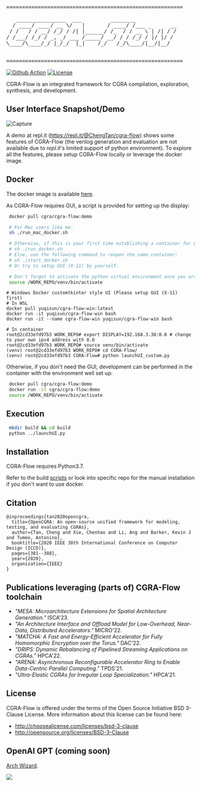 <pre>
========================================================

   ________________  ___         ________             
  / ____/ ____/ __ \/   |       / ____/ /___ _      __
 / /   / / __/ /_/ / /| |______/ /_  / / __ \ | /| / /
/ /___/ /_/ / _, _/ ___ /_____/ __/ / / /_/ / |/ |/ / 
\____/\____/_/ |_/_/  |_|    /_/   /_/\____/|__/|__/  
                                                      

========================================================
</pre>
[![Github Action](https://github.com/tancheng/CGRA-Flow/actions/workflows/main.yml/badge.svg)](https://github.com/tancheng/CGRA-Flow/actions/workflows/main.yml)
[![License](https://img.shields.io/badge/License-BSD_3--Clause-blue.svg)](https://opensource.org/licenses/BSD-3-Clause)

CGRA-Flow is an integrated framework for CGRA compilation, exploration, synthesis, and development.

User Interface Snapshot/Demo
--------------------------------------------------------------------------
![Capture](https://user-images.githubusercontent.com/6756658/213010564-fa74b34e-218f-435e-9e8e-ef5a40f8899d.PNG)

A demo at repl.it (https://repl.it/@ChengTan/cgra-flow) shows some features of CGRA-Flow (the verilog generation and evaluation are not available due to *repl.it*'s limited support of python environment). To explore all the features, please setup CGRA-Flow locally or leverage the docker image.

Docker
--------------------------------------------------------
The docker image is available
[here](https://hub.docker.com/r/cgra/cgra-flow/tags).

As CGRA-Flow requires GUI, a script is provided for setting up the display:
```sh
 docker pull cgra/cgra-flow:demo

 # For Mac users like me:
 sh ./run_mac_docker.sh

 # Otherwise, if this is your first time establishing a container for CGRA-Flow:
 # sh ./run_docker.sh
 # Else, use the following command to reopen the same container:
 # sh ./start_docker.sh
 # Or try to setup GUI (X-11) by yourself.

 # Don't forget to activate the python virtual environment once you are in the container:
 source /WORK_REPO/venv/bin/activate
```

```shell
# Windows Docker customtkinter style UI (Please setup GUI (X-11) first)
# In WSL
docker pull yuqisun/cgra-flow-win:latest
docker run -it yuqisun/cgra-flow-win bash
docker run -it --name cgra-flow-win yuqisun/cgra-flow-win bash

# In container
root@2cd33efd97b3 WORK_REPO# export DISPLAY=192.168.3.38:0.0 # change to your own ipv4 address with 0.0
root@2cd33efd97b3 WORK_REPO# source venv/bin/activate
(venv) root@2cd33efd97b3 WORK_REPO# cd CGRA-Flow/
(venv) root@2cd33efd97b3 CGRA-Flow# python launchUI_custom.py
```

Otherwise, if you don't need the GUI, development can be performed in the container with the environment well set up:
```sh
 docker pull cgra/cgra-flow:demo
 docker run -it cgra/cgra-flow:demo
 source /WORK_REPO/venv/bin/activate
```

Execution
--------------------------------------------------------
```sh
 mkdir build && cd build
 python ../launchUI.py
```

Installation
--------------------------------------------------------

CGRA-Flow requires Python3.7.

Refer to the build [scripts](https://github.com/tancheng/CGRA-Flow/blob/master/.github/workflows/main.yml) or look into specific repo for the manual installation if you don't want to use docker.


Citation
--------------------------------------------------------------------------
```
@inproceedings{tan2020opencgra,
  title={OpenCGRA: An open-source unified framework for modeling, testing, and evaluating CGRAs},
  author={Tan, Cheng and Xie, Chenhao and Li, Ang and Barker, Kevin J and Tumeo, Antonino},
  booktitle={2020 IEEE 38th International Conference on Computer Design (ICCD)},
  pages={381--388},
  year={2020},
  organization={IEEE}
}
```

Publications leveraging (parts of) CGRA-Flow toolchain
--------------------------------------------------------------------------
- _"MESA: Microarchitecture Extensions for Spatial Architecture Generation."_ ISCA'23.
- _"An Architecture Interface and Offload Model for Low-Overhead, Near-Data, Distributed Accelerators."_ MICRO'22.
- _"MATCHA: A Fast and Energy-Efficient Accelerator for Fully Homomorphic Encryption over the Torus."_ DAC'22.
- _"DRIPS: Dynamic Rebalancing of Pipelined Streaming Applications on CGRAs."_ HPCA'22.
- _"ARENA: Asynchronous Reconfigurable Accelerator Ring to Enable Data-Centric Parallel Computing."_ TPDS'21.
- _"Ultra-Elastic CGRAs for Irregular Loop Specialization."_ HPCA'21.



License
--------------------------------------------------------------------------

CGRA-Flow is offered under the terms of the Open Source Initiative BSD 3-Clause License. More information about this license can be found here:

  - http://choosealicense.com/licenses/bsd-3-clause
  - http://opensource.org/licenses/BSD-3-Clause



OpenAI GPT (coming soon)
--------------------------------------------------------------------------
[Arch Wizard](https://chat.openai.com/g/g-fUWqOuKFe-arch-wizard).

![](https://github.com/tancheng/CGRA-Flow/assets/6756658/07db560a-65aa-4bed-8f0a-f0b3c07df893)
